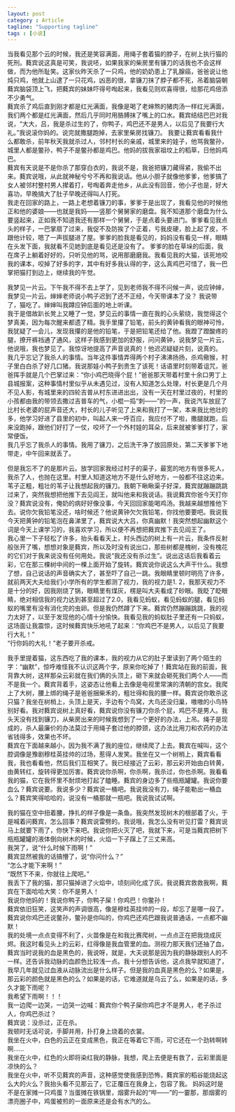 ```yaml
---
layout: post
category : Article
tagline: "Supporting tagline"
tags : [小说]
---
```


当我看见那个云的时候，我还是笑容满面，用绳子套着猫的脖子，在树上执行猫的死刑。蕤宾说这真是可笑，我说呸，如果我家的柴房里有镰刀的话我也不会这样做，而为他所耻笑。这家伙昨天杀了一只鸡，他的奶奶患上了乳腺癌，爸爸说让他炖只鸡，他就上山逮了一只花鸡，凶恶的很，拿镰刀抹了脖子都不死，吊着脑袋朝蕤宾脑袋顶上飞，把蕤宾的妹妹吓得号啕起来，我看见则欢喜得很，给那花鸡倍添不少勇气。  
蕤宾杀了鸡后直到刚才都是红光满面，我像是喝了老婶熬的猪肉汤一样红光满面，我们两个都是红光满面，然后几乎同时用胳膊抹了嘴上的口水。蕤宾结结巴巴对我说，“大大，吕，我是杀过生的了，你鸭子，鸡巴还不是男人，以后见了我要行大礼。”我说滚你妈的。说完就撒腿跑掉，去家里柴房找镰刀。
我要让蕤宾看看我什么都敢杀，前年秋天我就杀过人，邻村村长的亲戚，城里来的娃子，他骂我鳖孙，城里人都是鳖孙，鸭子不是鳖孙都是鸡巴。他妈的拔我家祖坟上的稻草，日他妈鸡巴。  
蕤宾有天说是不是你杀了那穿白衣的，我说不是，我爸把镰刀藏得紧，我偷不出来。蕤宾说哦，从此就神秘兮兮不再和我说话。他从小胆子就像他爹爹，他爹搞了女人被邻村整村男人撵着打，号啕着奔走他乡，从此没有回音，他小子也是，好大喜功，早晚搞大了肚子早晚还得叫人打死。  
我走在回家的路上，一路上老想着镰刀的事，爹爹于是出现了，我看见他的时候他正和他的婆娘——也就是我妈——竖那个舅舅家的磨盘。我不知道那个磨盘为什么要竖起来，正如我不知道我还有那样一个舅舅，于是点着头要进门。爹爹看见我点头的样子，一巴掌扇了过来，我促不及防挨了个正着，亏我皮硬，脸上起了皮，不跟他计较，嗯了一声拔腿进了屋。爹爹的脸我是看见的，妈妈没有看见一样，眼睛在头发下面，我就看不见她到底是看见还是没有了。
爹爹的脸在草垛的后面，我在席子上躺着好好的，只听见他的骂，说用那磨磨我。我看见我的大猫，该死地咬我的课本，咬掉了好多的字，其中有好多我认得的字，这么真鸡巴可惜了，我一巴掌把猫打到边上，继续我的午觉。

我梦见一片云。下午我不得不去上学了，见到老师我不得不问候一声，说应钟婶，我梦见一片云。婶婶老师说小鸭子迟到了还不正经，今天带课本了没？
我说带了，猫吃了。婶婶叫我蹲应钟后面的地上听课。  
我于是借故趴长凳上又睡了一觉，梦见云的事情一直在我的心头萦绕，我觉得这个梦真美，因为每次醒来都遗了精。我手里攥了铅笔，前头的黄钟看我的眼神可怜，我犹疑了一会儿，发现我攥的是他的铅笔，于是把铅笔还给了他。我蹬了蹬酸疼的腿，撩开裤裆通了通风，这样子我感到更加的舒服，问问黄钟，说我梦见一片云，他说哦，我也梦见了。我惊讶地提高了声音说真的！他迟迟疑疑片刻，说真的。  
我几乎忘记了我杀人的事情。当年这件事情弄得两个村子沸沸扬扬，杀鸡儆猴，村子里白白杀了好几口猪。我说那娃小鸭子到贵生了该死！话语里时刻带着诅咒，爸爸挥手就是几个巴掌过来：“你小鸡巴晓得个屁！”爸爸那天带着村里十余口男丁上县城报案，这种事情村里似乎从未遇见过，没有人知道怎么处理，村长更是几个月不见人影，有城里来的四轮吉普从村东进进出出，没有一天在村里过夜的，村里的小孩都由我的带领去撒过吉普车的气，小棍一捣“刺——”的一声，我说汽车放屁了比村长老婆的屁声音还大，村长的儿子听见了上来和我打了一架，本来我比他壮的多，他学习好进了县里的初中，叫起人来一呼百应，我应付不了啦，撒腿就跑，后来没跑掉，跟他们好打了一仗，咬坏了一个外村娃的耳朵，后来就被爹爹打了，家常便饭。  
我几乎忘了我杀人的事情。我用了镰刀，之后洗干净了放回原处，第二天爹爹下地带走，中午回来就丢了。

但是我忘不了的是那片云。放学回家我经过村子的渠子，最宽的地方有很多死人，我杀了人，也抛在这里。村里人知道这地方不是什么好地方，一般都不往这边来。苇子正粗，粗壮的苇子让我想起我的镰刀。我朝下瞅瞅渠子好深，蕤宾就蹦蹦跳跳过来了，突然我想把他推下去见阎王，就叫他来和我说话。我说蕤宾你爸今天打你没？蕤宾说没有，俺奶的病好好像没事，今天回回家能喝鸡汤。我越来越想推他下去。说你欠我铅笔没还，啥时候还？他说黄钟欠欠我铅笔，你找他要要吧。我说我今天把黄钟的铅笔泡在鼻涕里了，蕤宾说大大吕，你真幽默！我突然想起幽默这个词是今天上课学习的，我喜欢学习，所以便不再想把蕤宾推下去见阎王了。  
我心里一下子轻松了许多，抬头看看天上，村头西边的树上有一片云，我条件反射般张开了嘴，想想对象是蕤宾，所以及时没有说出口，那些树都是槐树，没有槐花的它们对于我来说没有任何用处。我说“我还没有杀过生”。说出这话后我看着云彩，它在那三棵树中间的一棵上面开始了旋转。蕤宾说你说这么大声干什么。我想了想，自己说话的声音确实大了，甚至吓了自己一跳。我眼睛里顿时明亮了许多，就前两天大夫给我们小学所有的学生都测了视力，我的视力是1.  2，我那天视力不是十分的好，因我刚烧了锅，眼睛里有煤灰，楞是叫大夫看成了砂眼。我眨了眨眼睛，绝对相信我的视力达到甚至超过了2.0，我看见蚂蚁，看见蚂蚁的腿，看见蚂蚁的嘴里有没有消化完的虫卵。但是我仍然蹲了下来。蕤宾仍然蹦蹦跳跳，我的视力太好了，以至于发现他的心情十分愉快。我看见我的蚂蚁肚子里还有一只蚂蚁，这场面让我震惊，这时候蕤宾快乐地吼了起来：“你鸡巴不是男人，以后见了我要行大礼！”  
“行你妈的大礼！”老子要开杀戒。

我手里提着猫，这东西吃了我的课本，我的视力从它的肚子里读到了两个陌生的字：“幽默”，惊呼难怪我不认识这两个字，原来你吃掉了！蕤宾站在我的前面，我背靠大树，这样那朵云彩就在我们俩的头顶上，砸下来就会砸死我们两个人——而不是我一个。蕤宾背着手，这姿态让他看上去像是电视里常演的清朝的宫女。我爬上了大树，腰上绑的绳子是爸爸捆柴禾的，粗壮得和我的腰一样。蕤宾说你敢杀这只猫？我坐在树梢上，头顶上是天，手边有个鸟窝，大鸟还没归巢，嗷嗷的小鸟特别好看。我对蕤宾说树上真好看，蕤宾说你没有镰刀你杀个屁，鸡巴不是男人。我头天没有找到镰刀，从柴房出来的时候我想到了一个更好的办法，上吊。绳子是现成的，杀人最廉价的办法莫过于用绳子套过他的脖颈，这办法比用刀和农药的办法省钱得多，效果也不坏。  
蕤宾在下面越来越小，因为我不满了我的座位，继续爬了上去。蕤宾在喊叫，这个腔调像是豫剧穆桂英挂帅的过场，惹得人发笑。我坐在又一个树梢上，蕤宾看看我，我也看看他，然后我们互相笑了。我已经接近了云彩，那云彩开始由白转黄，由黄转红，旋转得更加厉害。蕤宾说你杀啊，你杀啊，我杀过，你也杀啊。我看看我的猫，它在我怀里不耐烦地打起了瞌睡。蕤宾的身边多了些瓶瓶罐罐。我说你要血么？蕤宾说要。我说多少？蕤宾说一桶吧。我说我没有刀，绳子能勒出一桶血么？蕤宾笑得哈哈的，说没有一桶那就一瓶吧。我说我试试啊。

我的猫在空中扭着腰，挣扎的样子像是一条鱼。我突然发现树木的根部着了火，于是喊着问蕤宾，怎么回事？蕤宾说雷劈的。我说哦，我怎么没有听见打雷？蕤宾说马上就要下雨了，你快下来吧。我说你把火灭了吧，我就下来，可是当蕤宾把树下瓶瓶罐罐的液体倒向树木的时候，火焰一下子蹿上了三丈来高。  
我哭了，说“什么时候下雨啊！”  
蕤宾显然被我的话搞懵了，说“你问什么？”  
“怎么才能下来啊！”  
“既然下不来，你就往上爬吧。”  
我丢下了我的猫，那只猫掉进了火焰中，顷刻间化成了灰。我说蕤宾救救我啊，蕤宾在下面哈哈大笑：你不是男人！  
我说你他妈的！我说你鸭子，你鸭子屎！你鸡巴！你鳖孙！  
蕤宾依旧狂笑，这笑声的声调很高，像是穆桂英挂帅的一段，却忘了是哪一段了。蕤宾说你鸡巴还说鳖孙，鳖孙是你叫的，你鸡巴还鸡巴跟我说普通话，一点都不幽默！  
我的处境一点点变得不利了，火苗像是在和我比赛爬树，一点点正在把我烧成灰烬。我这时看见头上的云彩，红得像是我血管里的血。测视力那天我们还抽了血，蕤宾当时说我的血是黑色的，我说呀，就是，大夫说那是因为我的静脉跟别人的不一样。还告诉我动脉的血颜色比较浅一点。我十分想告诉他，这点我早就知道了，我早几年就见过血液从动脉流出是什么样子。但是我的血真是黑色的么？如果是，那云彩的颜色就是黑色的么？如果是的话，它难道就是乌云了么，如果是的话，多久才能下雨呢？  
我希望下雨啊！！！  
我一边爬一边哭，一边哭一边喊：蕤宾你个鸭子屎你鸡巴才不是男人，老子杀过人，你鸡巴杀过？  
蕤宾说：没杀过，正在杀。  
我顿时无话可说，手脚并用，扑打身上烧着的衣裳。  
我坐在火中，白色的云正在变成黑色，我正在等着它下雨，可它还在一个劲转啊转啊……  
我坐在火中，红色的火即将染红我的静脉，我想，爬上去便是有救了，云彩里面是凉快的么？  
我坐在火中，听不见蕤宾的声音，这种感觉使我感到恐怖，蕤宾家的稻谷能烧起这么大的火么？我抬头看不见那云了，它正覆压在我身上，包容了我。
妈妈这时是不是在家摊一只鸡蛋？当蛋摊在铁锅里，烟雾升起的“哔——”的一霎那，那烟雾的漂亮圈子中，鸡蛋被煎的一面原来还是会有水汽的么。